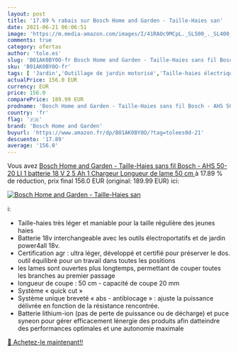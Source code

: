 ```yaml
---
layout: post
title: '17.89 % rabais sur Bosch Home and Garden - Taille-Haies san'
date: 2021-06-21 06:06:51
image: 'https://m.media-amazon.com/images/I/41RAOc9MCpL._SL500_._SL400_.jpg'
comments: true
category: ofertas
author: 'tole.es'
slug: 'B01AK0BY0O-fr Bosch Home and Garden - Taille-Haies sans fil Bosch - AHS...'
sku: 'B01AK0BY0O-fr'
tags: [ 'Jardin','Outillage de jardin motorisé','Taille-haies électriques','Tondeuses et outillage de jardin motorisé','bosch home and garden', ]
actualPrice: 156.0 EUR
currency: EUR
price: 156.0
comparePrice: 189.99 EUR
prodname: 'Bosch Home and Garden - Taille-Haies sans fil Bosch - AHS 50-20 LI  1 batterie 18 V 2 5 Ah  1 Chargeur  Longueur de lame 50 cm '
country: 'fr'
flag: '🇫🇷'
brand: 'Bosch Home and Garden'
buyurl: 'https://www.amazon.fr/dp/B01AK0BY0O/?tag=tolees0d-21'
descuento: '17.89'
average: '156.0'
---
```


Vous avez [Bosch Home and Garden - Taille-Haies sans fil Bosch - AHS 50-20 LI  1 batterie 18 V 2 5 Ah  1 Chargeur  Longueur de lame 50 cm ](https://www.amazon.fr/dp/B01AK0BY0O/?tag=tolees0d-21)  à  17.89 % de réduction, prix final  156.0 EUR (original: 189.99 EUR) ici:

[![Bosch Home and Garden - Taille-Haies san](https://m.media-amazon.com/images/I/41RAOc9MCpL._SL500_._SL400_.jpg)](https://www.amazon.fr/dp/B01AK0BY0O/?tag=tolees0d-21)

ℹ️:

- Taille-haies très léger et maniable pour la taille régulière des jeunes haies
- Batterie 18v interchangeable avec les outils électroportatifs et de jardin power4all 18v.
- Certification agr : ultra léger, développé et certifié pour préserver le dos. outil équilibré pour un travail dans toutes les positions
- les lames sont ouvertes plus longtemps, permettant de couper toutes les branches au premier passage
- longueur de coupe : 50 cm - capacité de coupe 20 mm
- Système « quick cut »
- Système unique breveté « abs - antiblocage » : ajuste la puissance délivrée en fonction de la résistance rencontrée.
- Batterie lithium-ion (pas de perte de puissance ou de décharge) et puce syneon pour gérer efficacement lénergie des produits afin datteindre des performances optimales et une autonomie maximale

[🛒 Achetez-le maintenant!!](https://www.amazon.fr/dp/B01AK0BY0O/?tag=tolees0d-21)
